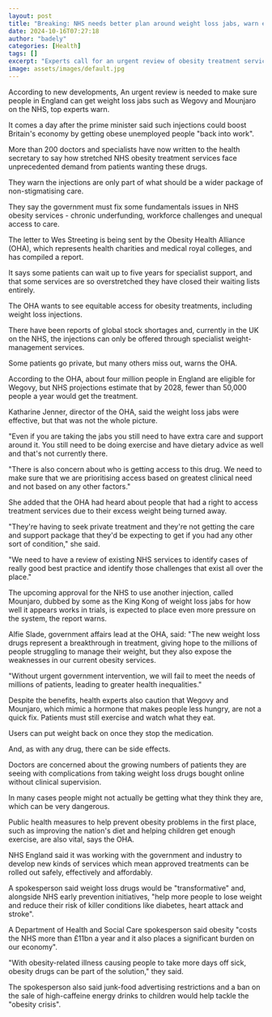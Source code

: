 ```yaml
---
layout: post
title: "Breaking: NHS needs better plan around weight loss jabs, warn experts"
date: 2024-10-16T07:27:18
author: "badely"
categories: [Health]
tags: []
excerpt: "Experts call for an urgent review of obesity treatment services amid booming demand for weight loss jabs."
image: assets/images/default.jpg
---
```


According to new developments, An urgent review is needed to make sure people in England can get weight loss jabs such as Wegovy and Mounjaro on the NHS, top experts warn. 

It comes a day after the prime minister said such injections could boost Britain's economy by getting obese unemployed people "back into work". 

More than 200 doctors and specialists have now written to the health secretary to say how stretched NHS obesity treatment services face unprecedented demand from patients wanting these drugs.

They warn the injections are only part of what should be a wider package of non-stigmatising care. 

They say the government must fix some fundamentals issues in NHS obesity services - chronic underfunding, workforce challenges and unequal access to care. 

The letter to Wes Streeting is being sent by the Obesity Health Alliance (OHA), which represents health charities and medical royal colleges, and has compiled a report.

It says some patients can wait up to five years for specialist support, and that some services are so overstretched they have closed their waiting lists entirely.

The OHA wants to see equitable access for obesity treatments, including weight loss injections.

There have been reports of global stock shortages and, currently in the UK on the NHS, the injections can only be offered through specialist weight-management services. 

Some patients go private, but many others miss out, warns the OHA. 

According to the OHA, about four million people in England are eligible for Wegovy, but NHS projections estimate that by 2028, fewer than 50,000 people a year would get the treatment. 

Katharine Jenner, director of the OHA, said the weight loss jabs were effective, but that was not the whole picture.

"Even if you are taking the jabs you still need to have extra care and support around it. You still need to be doing exercise and have dietary advice as well and that's not currently there.

"There is also concern about who is getting access to this drug. We need to make sure that we are prioritising access based on greatest clinical need and not based on any other factors."

She added that the OHA had heard about people that had a right to access treatment services due to their excess weight being turned away.

"They're having to seek private treatment and they're not getting the care and support package that they'd be expecting to get if you had any other sort of condition," she said.

"We need to have a review of existing NHS services to identify cases of really good best practice and identify those challenges that exist all over the place." 

The upcoming approval for the NHS to use another injection, called Mounjaro, dubbed by some as the King Kong of weight loss jabs for how well it appears works in trials, is expected to place even more pressure on the system, the report warns. 

Alfie Slade, government affairs lead at the OHA, said: "The new weight loss drugs represent a breakthrough in treatment, giving hope to the millions of people struggling to manage their weight, but they also expose the weaknesses in our current obesity services. 

"Without urgent government intervention, we will fail to meet the needs of millions of patients, leading to greater health inequalities."

Despite the benefits, health experts also caution that Wegovy and Mounjaro, which mimic a hormone that makes people less hungry, are not a quick fix. Patients must still exercise and watch what they eat.

Users can put weight back on once they stop the medication. 

And, as with any drug, there can be side effects.

Doctors are concerned about the growing numbers of patients they are seeing with complications from taking weight loss drugs bought online without clinical supervision.

In many cases people might not actually be getting what they think they are, which can be very dangerous.

Public health measures to help prevent obesity problems in the first place, such as improving the nation's diet and helping children get enough exercise, are also vital, says the OHA. 

NHS England said it was working with the government and industry to develop new kinds of services which mean approved treatments can be rolled out safely, effectively and affordably.

A spokesperson said weight loss drugs would be "transformative" and, alongside NHS early prevention initiatives, "help more people to lose weight and reduce their risk of killer conditions like diabetes, heart attack and stroke".

A Department of Health and Social Care spokesperson said obesity "costs the NHS more than £11bn a year and it also places a significant burden on our economy".

"With obesity-related illness causing people to take more days off sick, obesity drugs can be part of the solution," they said.

The spokesperson also said junk-food advertising restrictions and a ban on the sale of high-caffeine energy drinks to children would help tackle the "obesity crisis".

